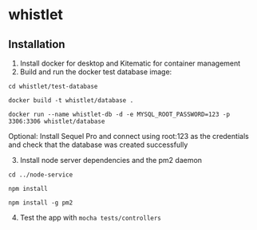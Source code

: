 # whistlet

## Installation

1. Install docker for desktop and Kitematic for container management
2. Build and run the docker test database image:

```
cd whistlet/test-database

docker build -t whistlet/database .

docker run --name whistlet-db -d -e MYSQL_ROOT_PASSWORD=123 -p 3306:3306 whistlet/database

```
Optional: Install Sequel Pro and connect using root:123 as the credentials and check that the database was created successfully

3. Install node server dependencies and the pm2 daemon

```
cd ../node-service

npm install

npm install -g pm2
```

4. Test the app with `mocha tests/controllers`
